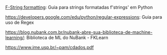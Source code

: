[F-String formatting](https://realpython.com/python-formatted-output/): Guia para strings formatadas f'strings' em Python

https://developers.google.com/edu/python/regular-expressions: Guia para uso de Regex

https://blog.nubank.com.br/nubank-abre-sua-biblioteca-de-machine-learning/: Biblioteca de ML do NuBank - FKLearn

https://www.ime.usp.br/~pam/cdados.pdf

